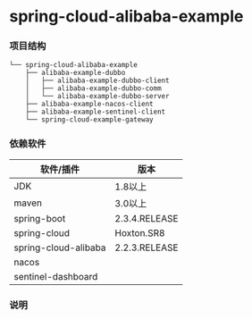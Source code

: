 # spring-cloud-alibaba-example
    
### 项目结构
```
└── spring-cloud-alibaba-example
    ├── alibaba-example-dubbo
    │   ├── alibaba-example-dubbo-client
    │   ├── alibaba-example-dubbo-comm
    │   └── alibaba-example-dubbo-server
    ├── alibaba-example-nacos-client
    ├── alibaba-example-sentinel-client
    └── spring-cloud-example-gateway
```

### 依赖软件
|  软件/插件  | 版本  |
|  ----  | ----  |
| JDK    | 1.8以上 |
| maven  | 3.0以上 |
| spring-boot  | 2.3.4.RELEASE |
| spring-cloud  | Hoxton.SR8 |
| spring-cloud-alibaba  | 2.2.3.RELEASE |
| nacos |  |
| sentinel-dashboard |  |

### 说明
```

```